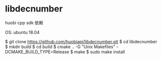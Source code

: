 # libdecnumber
huobi cpp sdk 依赖 

OS: ubuntu 18.04 

$ git clone https://github.com/huobiapi/libdecnumber.git
$ cd libdecnumber 
$ mkdir build
$ cd build
$ cmake .. -G "Unix Makefiles" -DCMAKE_BUILD_TYPE=Release
$ make
$ sudo make install

